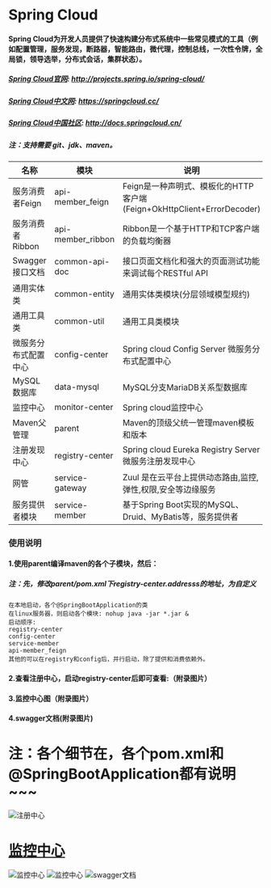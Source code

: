 Spring Cloud
========================================
#### Spring Cloud为开发人员提供了快速构建分布式系统中一些常见模式的工具（例如配置管理，服务发现，断路器，智能路由，微代理，控制总线，一次性令牌，全局锁，领导选举，分布式会话，集群状态）。
##### [Spring Cloud官网](http://projects.spring.io/spring-cloud/): http://projects.spring.io/spring-cloud/
##### [Spring Cloud中文网](https://springcloud.cc/): https://springcloud.cc/
##### [Spring Cloud中国社区](http://docs.springcloud.cn/): http://docs.springcloud.cn/
##### 注：支持需要 git、jdk、maven。
|名称|模块|说明
|---|---|---
|服务消费者Feign|api-member_feign|Feign是一种声明式、模板化的HTTP客户端(Feign+OkHttpClient+ErrorDecoder)
|服务消费者Ribbon|api-member_ribbon|Ribbon是一个基于HTTP和TCP客户端的负载均衡器
|Swagger接口文档|common-api-doc|接口页面文档化和强大的页面测试功能来调试每个RESTful API
|通用实体类|common-entity|通用实体类模块(分层领域模型规约)
|通用工具类|common-util|通用工具类模块
|微服务分布式配置中心|config-center|Spring cloud Config Server 微服务分布式配置中心
|MySQL数据库|data-mysql|MySQL分支MariaDB关系型数据库
|监控中心|monitor-center|Spring cloud监控中心
|Maven父管理|parent|Maven的顶级父统一管理maven模板和版本
|注册发现中心|registry-center|Spring cloud Eureka Registry Server 微服务注册发现中心
|网管|service-gateway| Zuul 是在云平台上提供动态路由,监控,弹性,权限,安全等边缘服务
|服务提供者模块|service-member|基于Spring Boot实现的MySQL、Druid、MyBatis等，服务提供者
### 使用说明
#### 1.使用parent编译maven的各个子模块，然后：
##### 注：先，修改parent/pom.xml下registry-center.addresss的地址，为自定义
```
在本地启动，各个@SpringBootApplication的类
在linux服务器，则启动各个模块: nohup java -jar *.jar & 
启动顺序:
registry-center
config-center
service-member
api-member_feign
其他的可以在registry和config后，并行启动，除了提供和消费依赖外。
```
#### 2.查看注册中心，启动registry-center后即可查看:（附录图片）
#### 3.监控中心图（附录图片）
#### 4.swagger文档(附录图片)
# 注：各个细节在，各个pom.xml和@SpringBootApplication都有说明~~~
![注册中心](http://loveshare.oss-cn-shanghai.aliyuncs.com/universal/image/github/spring-cloud/2.jpg)
# [监控中心](http://loveshare.oss-cn-shanghai.aliyuncs.com/universal/image/github/spring-cloud/3.jpg)
![监控中心](http://loveshare.oss-cn-shanghai.aliyuncs.com/universal/image/github/spring-cloud/3.jpg)
![监控中心](http://loveshare.oss-cn-shanghai.aliyuncs.com/universal/image/github/spring-cloud/4.jpg)
![swagger文档](http://loveshare.oss-cn-shanghai.aliyuncs.com/universal/image/github/spring-cloud/1.jpg)
